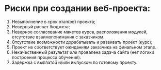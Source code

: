 # Риски при создании веб-проекта:
1. Невыполнение в срок этап(ов) проекта;
2. Неверный расчет бюджета;
3. Неверное согласование макетов курса, расположения модулей, отсутствие взаимопонимания с заказчиком.
4. Отсутствие возможности дорабатывать и развивать проект (курс);
5. Проект не соответствует ожиданиям заказчика на финальном этапе.
6. Некачественный результат или провалена задача сайта (нет логики построения процесса обучения).
7. Задержка с выплатой и/или выпуском по готовому проекту.
